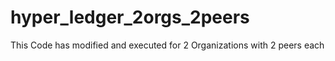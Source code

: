 # hyper_ledger_2orgs_2peers
This Code has modified and executed for 2 Organizations with 2 peers each 
